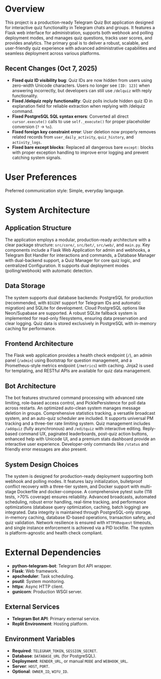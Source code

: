 # Overview

This project is a production-ready Telegram Quiz Bot application designed for interactive quiz functionality in Telegram chats and groups. It features a Flask web interface for administration, supports both webhook and polling deployment modes, and manages quiz questions, tracks user scores, and provides analytics. The primary goal is to deliver a robust, scalable, and user-friendly quiz experience with advanced administrative capabilities and seamless deployment across various platforms.

## Recent Changes (Oct 7, 2025)
- **Fixed quiz ID visibility bug**: Quiz IDs are now hidden from users using zero-width Unicode characters. Users no longer see `[ID: 123]` when answering incorrectly, but developers can still use `/delquiz` with reply functionality.
- **Fixed /delquiz reply functionality**: Quiz polls include hidden quiz ID in explanation field for reliable extraction when replying with /delquiz command.
- **Fixed PostgreSQL SQL syntax errors**: Converted all direct `cursor.execute()` calls to use `self._execute()` for proper placeholder conversion (`?` → `%s`).
- **Fixed foreign key constraint error**: User deletion now properly removes related records from `user_daily_activity`, `quiz_history`, and `activity_logs`.
- **Fixed bare except blocks**: Replaced all dangerous bare `except:` blocks with proper exception handling to improve error logging and prevent catching system signals.

# User Preferences

Preferred communication style: Simple, everyday language.

# System Architecture

## Application Structure
The application employs a modular, production-ready architecture with a clear package structure: `src/core/`, `src/bot/`, `src/web/`, and `main.py`. Key components include a Flask Web Application for admin and webhooks, a Telegram Bot Handler for interactions and commands, a Database Manager with dual-backend support, a Quiz Manager for core quiz logic, and centralized Configuration. It supports dual deployment modes (polling/webhook) with automatic detection.

## Data Storage
The system supports dual database backends: PostgreSQL for production (recommended, with `BIGINT` support for Telegram IDs and automatic migration) and SQLite for development. Cloud PostgreSQL options like Neon/Supabase are supported. A robust SQLite fallback system is implemented for read-only filesystems, ensuring data preservation and clear logging. Quiz data is stored exclusively in PostgreSQL with in-memory caching for performance.

## Frontend Architecture
The Flask web application provides a health check endpoint (`/`), an admin panel (`/admin`) using Bootstrap for question management, and a Prometheus-style metrics endpoint (`/metrics`) with caching. Jinja2 is used for templating, and RESTful APIs are available for quiz data management.

## Bot Architecture
The bot features structured command processing with advanced rate limiting, role-based access control, and PicklePersistence for poll data across restarts. An optimized auto-clean system manages message deletion in groups. Comprehensive statistics tracking, a versatile broadcast system, and an auto-quiz scheduler are included. It supports universal PM tracking and a three-tier rate limiting system. Quiz management includes `/addquiz` (fully asynchronous) and `/editquiz` with interactive editing. Reply-based command UX, paginated leaderboards, post-quiz action buttons, enhanced help with Unicode UI, and a premium stats dashboard provide an interactive user experience. Developer-only commands like `/status` and friendly error messages are also present.

## System Design Choices
The system is designed for production-ready deployment supporting both webhook and polling modes. It features lazy initialization, bulletproof conflict recovery with a three-tier system, and Docker support with multi-stage Dockerfile and docker-compose. A comprehensive pytest suite (118 tests, >70% coverage) ensures reliability. Advanced broadcasts, automated scheduling, robust error handling, real-time tracking, and performance optimizations (database query optimization, caching, batch logging) are integrated. Data integrity is maintained through PostgreSQL-only storage, in-memory caching, database ID-based operations, transaction safety, and quiz validation. Network resilience is ensured with `HTTPXRequest` timeouts, and single instance enforcement is achieved via a PID lockfile. The system is platform-agnostic and health check compliant.

# External Dependencies

-   **python-telegram-bot**: Telegram Bot API wrapper.
-   **Flask**: Web framework.
-   **apscheduler**: Task scheduling.
-   **psutil**: System monitoring.
-   **httpx**: Async HTTP client.
-   **gunicorn**: Production WSGI server.

## External Services
-   **Telegram Bot API**: Primary external service.
-   **Replit Environment**: Hosting platform.

## Environment Variables
-   **Required**: `TELEGRAM_TOKEN`, `SESSION_SECRET`.
-   **Database**: `DATABASE_URL` (for PostgreSQL).
-   **Deployment**: `RENDER_URL`, or manual `MODE` and `WEBHOOK_URL`.
-   **Server**: `HOST`, `PORT`.
-   **Optional**: `OWNER_ID`, `WIFU_ID`.